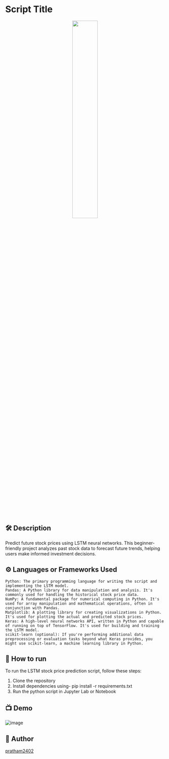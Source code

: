 
# Script Title

<p align="center">
<img src="https://static.vecteezy.com/system/resources/previews/008/089/798/original/financial-future-price-prediction-or-the-future-price-trend-of-the-stock-market-or-crypto-currency-investing-in-the-unpredictable-uncertainty-vector.jpg" width=40% height=40%>


## 🛠️ Description
<!--Remove the below lines and add yours -->
Predict future stock prices using LSTM neural networks. This beginner-friendly project analyzes past stock data to forecast future trends, helping users make informed investment decisions.

## ⚙️ Languages or Frameworks Used
<!--Remove the below lines and add yours -->
    Python: The primary programming language for writing the script and implementing the LSTM model.
    Pandas: A Python library for data manipulation and analysis. It's commonly used for handling the historical stock price data.
    NumPy: A fundamental package for numerical computing in Python. It's used for array manipulation and mathematical operations, often in conjunction with Pandas.
    Matplotlib: A plotting library for creating visualizations in Python. It's used for plotting the actual and predicted stock prices.
    Keras: A high-level neural networks API, written in Python and capable of running on top of TensorFlow. It's used for building and training the LSTM model.
    scikit-learn (optional): If you're performing additional data preprocessing or evaluation tasks beyond what Keras provides, you might use scikit-learn, a machine learning library in Python.

## 🌟 How to run
<!--Remove the below lines and add yours -->
To run the LSTM stock price prediction script, follow these steps:
1) Clone the repository
2) Install dependencies using- pip install -r requirements.txt
3) Run the python script in Jupyter Lab or Notebook

## 📺 Demo
![image](https://github.com/pratham2402/LSTM-Stock-Price-Prediction/assets/125042746/8c587285-bf13-46fe-95ba-6197677799e6)

## 🤖 Author
[pratham2402](https://github.com/pratham2402)

